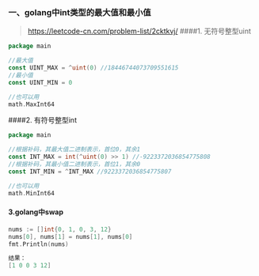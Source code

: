 ### 一、golang中int类型的最大值和最小值
> https://leetcode-cn.com/problem-list/2cktkvj/
####1. 无符号整型uint

```go
package main

//最大值
const UINT_MAX = ^uint(0) //18446744073709551615
//最小值
const UINT_MIN = 0

//也可以用
math.MaxInt64
```

####2. 有符号整型int

```go
package main

//根据补码，其最大值二进制表示，首位0，其余1
const INT_MAX = int(^uint(0) >> 1) //-9223372036854775808
//根据补码，其最小值二进制表示，首位1，其余0
const INT_MIN = ^INT_MAX //9223372036854775807

//也可以用
math.MinInt64
```

#### 3.golang中swap
```go
nums := []int{0, 1, 0, 3, 12}
nums[0], nums[1] = nums[1], nums[0]
fmt.Println(nums)

结果：
[1 0 0 3 12]
```